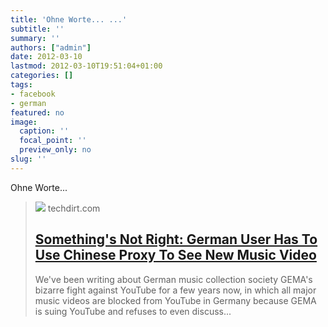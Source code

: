 ```yaml
---
title: 'Ohne Worte... ...'
subtitle: ''
summary: ''
authors: ["admin"]
date: 2012-03-10
lastmod: 2012-03-10T19:51:04+01:00
categories: []
tags:
- facebook
- german
featured: no
image:
  caption: ''
  focal_point: ''
  preview_only: no
slug: ''
---
```

Ohne Worte...
> [![](https://ii.techdirt.com/s/t/i/td_icon_300.png)](http://www.techdirt.com/articles/20120228/17044017902/somethings-not-right-german-user-has-to-use-chinese-proxy-to-see-new-music-video.shtml)
> techdirt.com
> ## [Something's Not Right: German User Has To Use Chinese Proxy To See New Music Video](http://www.techdirt.com/articles/20120228/17044017902/somethings-not-right-german-user-has-to-use-chinese-proxy-to-see-new-music-video.shtml)
>
>We've been writing about German music collection society GEMA's bizarre fight against YouTube for a few years now, in which all major music videos are blocked from YouTube in Germany because GEMA is suing YouTube and refuses to even discuss...



